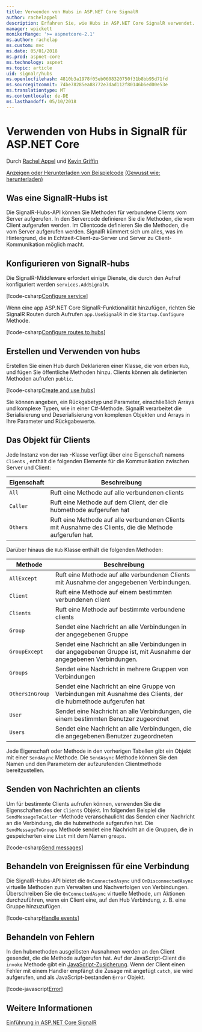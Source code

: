 ```yaml
---
title: Verwenden von Hubs in ASP.NET Core SignalR
author: rachelappel
description: Erfahren Sie, wie Hubs in ASP.NET Core SignalR verwendet.
manager: wpickett
monikerRange: '>= aspnetcore-2.1'
ms.author: rachelap
ms.custom: mvc
ms.date: 05/01/2018
ms.prod: aspnet-core
ms.technology: aspnet
ms.topic: article
uid: signalr/hubs
ms.openlocfilehash: 4810b3a1978f05eb0608320750f31b8bb95d71fd
ms.sourcegitcommit: 74be78285ea88772e7dad112f80146b6ed00e53e
ms.translationtype: MT
ms.contentlocale: de-DE
ms.lasthandoff: 05/10/2018
---
```

# <a name="use-hubs-in-signalr-for-aspnet-core"></a>Verwenden von Hubs in SignalR für ASP.NET Core

Durch [Rachel Appel](https://twitter.com/rachelappel) und [Kevin Griffin](https://twitter.com/1kevgriff)

[Anzeigen oder Herunterladen von Beispielcode](https://github.com/aspnet/Docs/tree/master/aspnetcore/signalr/hubs/sample/ ) [(Gewusst wie: herunterladen)](xref:tutorials/index#how-to-download-a-sample)

## <a name="what-is-a-signalr-hub"></a>Was eine SignalR-Hubs ist

Die SignalR-Hubs-API können Sie Methoden für verbundene Clients vom Server aufgerufen. In den Servercode definieren Sie die Methoden, die vom Client aufgerufen werden. Im Clientcode definieren Sie die Methoden, die vom Server aufgerufen werden. SignalR kümmert sich um alles, was im Hintergrund, die in Echtzeit-Client-zu-Server und Server zu Client-Kommunikation möglich macht.

## <a name="configure-signalr-hubs"></a>Konfigurieren von SignalR-hubs

Die SignalR-Middleware erfordert einige Dienste, die durch den Aufruf konfiguriert werden `services.AddSignalR`.

[!code-csharp[Configure service](hubs/sample/startup.cs?range=38)]

Wenn eine app ASP.NET Core SignalR-Funktionalität hinzufügen, richten Sie SignalR Routen durch Aufrufen `app.UseSignalR` in die `Startup.Configure` Methode.

[!code-csharp[Configure routes to hubs](hubs/sample/startup.cs?range=56-59)]

## <a name="create-and-use-hubs"></a>Erstellen und Verwenden von hubs

Erstellen Sie einen Hub durch Deklarieren einer Klasse, die von erben `Hub`, und fügen Sie öffentliche Methoden hinzu. Clients können als definierten Methoden aufrufen `public`.

[!code-csharp[Create and use hubs](hubs/sample/hubs/chathub.cs?range=8-37)]

Sie können angeben, ein Rückgabetyp und Parameter, einschließlich Arrays und komplexe Typen, wie in einer C#-Methode. SignalR verarbeitet die Serialisierung und Deserialisierung von komplexen Objekten und Arrays in Ihre Parameter und Rückgabewerte.

## <a name="the-clients-object"></a>Das Objekt für Clients

Jede Instanz von der `Hub` -Klasse verfügt über eine Eigenschaft namens `Clients` , enthält die folgenden Elemente für die Kommunikation zwischen Server und Client:

| Eigenschaft | Beschreibung |
| ------ | ----------- |
| `All` | Ruft eine Methode auf alle verbundenen clients |
| `Caller` | Ruft eine Methode auf dem Client, der die hubmethode aufgerufen hat |
| `Others` | Ruft eine Methode auf alle verbundenen Clients mit Ausnahme des Clients, die die Methode aufgerufen hat. |

Darüber hinaus die `Hub` Klasse enthält die folgenden Methoden:

| Methode | Beschreibung |
| ------ | ----------- |
| `AllExcept` | Ruft eine Methode auf alle verbundenen Clients mit Ausnahme der angegebenen Verbindungen. |
| `Client` | Ruft eine Methode auf einem bestimmten verbundenen client |
| `Clients` | Ruft eine Methode auf bestimmte verbundene clients |
| `Group` | Sendet eine Nachricht an alle Verbindungen in der angegebenen Gruppe  |
| `GroupExcept` | Sendet eine Nachricht an alle Verbindungen in der angegebenen Gruppe ist, mit Ausnahme der angegebenen Verbindungen. |
| `Groups` | Sendet eine Nachricht in mehrere Gruppen von Verbindungen  |
| `OthersInGroup` | Sendet eine Nachricht an eine Gruppe von Verbindungen mit Ausnahme des Clients, der die hubmethode aufgerufen hat  |
| `User` | Sendet eine Nachricht an alle Verbindungen, die einem bestimmten Benutzer zugeordnet |
| `Users` | Sendet eine Nachricht an alle Verbindungen, die die angegebenen Benutzer zugeordneten |

Jede Eigenschaft oder Methode in den vorherigen Tabellen gibt ein Objekt mit einer `SendAsync` Methode. Die `SendAsync` Methode können Sie den Namen und den Parametern der aufzurufenden Clientmethode bereitzustellen.

## <a name="send-messages-to-clients"></a>Senden von Nachrichten an clients

Um für bestimmte Clients aufrufen können, verwenden Sie die Eigenschaften des der `Clients` Objekt. Im folgenden Beispiel die `SendMessageToCaller` -Methode veranschaulicht das Senden einer Nachricht an die Verbindung, die die hubmethode aufgerufen hat. Die `SendMessageToGroups` Methode sendet eine Nachricht an die Gruppen, die in gespeicherten eine `List` mit dem Namen `groups`.

[!code-csharp[Send messages](hubs/sample/hubs/chathub.cs?range=15-24)]

## <a name="handle-events-for-a-connection"></a>Behandeln von Ereignissen für eine Verbindung

Die SignalR-Hubs-API bietet die `OnConnectedAsync` und `OnDisconnectedAsync` virtuelle Methoden zum Verwalten und Nachverfolgen von Verbindungen. Überschreiben Sie die `OnConnectedAsync` virtuelle Methode, um Aktionen durchzuführen, wenn ein Client eine, auf den Hub Verbindung, z. B. eine Gruppe hinzuzufügen.

[!code-csharp[Handle events](hubs/sample/hubs/chathub.cs?range=26-36)]

## <a name="handle-errors"></a>Behandeln von Fehlern

In den hubmethoden ausgelösten Ausnahmen werden an den Client gesendet, die die Methode aufgerufen hat. Auf der JavaScript-Client die `invoke` Methode gibt ein [JavaScript-Zusicherung](https://developer.mozilla.org/docs/Web/JavaScript/Guide/Using_promises). Wenn der Client einen Fehler mit einem Handler empfängt die Zusage mit angefügt `catch`, sie wird aufgerufen, und als JavaScript-bestanden `Error` Objekt.

[!code-javascript[Error](hubs/sample/wwwroot/js/chat.js?range=23)]

## <a name="related-resources"></a>Weitere Informationen

[Einführung in ASP.NET Core SignalR](xref:signalr/introduction)
